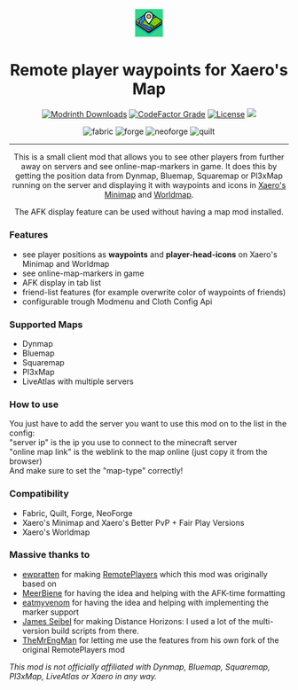 <div align="center">
  <img src="common/src/main/resources/assets/remote_player_waypoints_for_xaero/icon.png" alt="icon" width="10%" height="auto" />

# Remote player waypoints for Xaero's Map

<a href="https://modrinth.com/mod/remote-player-waypoints-for-xaeros-map"><img alt="Modrinth Downloads" src="https://img.shields.io/modrinth/dt/remote-player-waypoints-for-xaeros-map?logo=modrinth"></a>
[![CodeFactor Grade](https://img.shields.io/codefactor/grade/github/thebuildcraft/RemotePlayerWaypointsForXaero/main?logo=data:image/png;base64,iVBORw0KGgoAAAANSUhEUgAAABAAAAAQCAYAAAAf8%2F9hAAABhWlDQ1BJQ0MgcHJvZmlsZQAAKJF9kT1Iw0AcxV9bxSIVh1YQcYhQnSyIiuimVShChVArtOpgcukXNGlIUlwcBdeCgx%2BLVQcXZ10dXAVB8APE0clJ0UVK%2FF9SaBHjwXE%2F3t173L0D%2FPUyU82OMUDVLCOViAuZ7KrQ9YogwujDEGYkZupzopiE5%2Fi6h4%2BvdzGe5X3uz9Gj5EwG%2BATiWaYbFvEG8dSmpXPeJ46woqQQnxOPGnRB4keuyy6%2FcS447OeZESOdmieOEAuFNpbbmBUNlXiSOKqoGuX7My4rnLc4q%2BUqa96TvzCU01aWuU5zEAksYgkiBMioooQyLMRo1UgxkaL9uId%2FwPGL5JLJVQIjxwIqUCE5fvA%2F%2BN2tmZ8Yd5NCcaDzxbY%2FhoGuXaBRs%2B3vY9tunACBZ%2BBKa%2FkrdWD6k%2FRaS4seAb3bwMV1S5P3gMsdoP9JlwzJkQI0%2Ffk88H5G35QFwrdA95rbW3Mfpw9AmrpK3gAHh8BIgbLXPd4dbO%2Ft3zPN%2Fn4Ax9dyyerighsAAAAGYktHRAAAAAAAAPlDu38AAAAJcEhZcwAADdcAAA3XAUIom3gAAAAHdElNRQfmCBMVKAA5pS6%2BAAABlElEQVQ4y82PP2gVQRDGf7N3t%2Bvdixpi0N5OELFKJ1iohBciKlgYJLX6YkBbC0sVooVFBAvBPw%2BFZzrJs7DR2iYHRhBsxNI8VLwUx92MRXJGxKCp9AfL7DfDfPutFO3z5wy5DuRlWU2OvLj7hduLYXh0ZSEkOh4SjUKiBK%2BEZP34Gu%2FtbebLE86Qa8BO4FDwyWmAbPjzMWACiNgEMdun6macwfJ6z2qxZYBI6ndAxR%2BRN%2FL1ZGeXlDqFkm%2Fv33nZjHZ0u2OZrw%2F7pBYf16Re8UEJ8VpNE33fP3BxgX%2BOFOOdtjmuGpoPtT51pNcrMZORx4%2FmslQnslAlWahItymZrz%2Bmqc4%2B2z%2B71BjE5uwesEeQsaLY%2FQp42LrfPUqwy2DNO03ZK9hN4Ehj4IDBjzjKCoC5aMDG9q%2BhBz%2BrWCN3KqptBtG89Xx%2BEWB1%2Bszr8OTBFMgkSLKWQAA%2BVCU3%2BK%2BQb%2B0LB4FLGHmrP39LNv3773Ei9IBphLnVduf4VhM4M9JGqGzc%2F5bYnDsrqlcQloaK0adbNfgOUn6NRlZZ46YAAAAASUVORK5CYII%3D)](https://www.codefactor.io/repository/github/thebuildcraft/remoteplayerwaypointsforxaero/overview/main)
<a href="https://github.com/thebuildcraft/RemotePlayerWaypointsForXaero/blob/main/LICENSE.txt"><img src="https://img.shields.io/github/license/thebuildcraft/RemotePlayerWaypointsForXaero?style=flat&color=900c3f" alt="License"></a>
<img src="https://img.shields.io/badge/environment-client-1976d2">

<img alt="fabric" src="https://img.shields.io/badge/mod%20loader-Fabric-dbb18e"/>
<img alt="forge" src="https://img.shields.io/badge/mod%20loader-Forge-959eef"/>
<img alt="neoforge" src="https://img.shields.io/badge/mod%20loader-NeoForge-f99e6b"/>
<img alt="quilt" src="https://img.shields.io/badge/mod%20loader-Quilt-c796f9"/>

---

This is a small client mod that allows you to see other players from further away on servers and see online-map-markers in game.
It does this by getting the position data from Dynmap, Bluemap, Squaremap or Pl3xMap running on the server and displaying it with waypoints and icons in [Xaero's Minimap](https://modrinth.com/mod/xaeros-minimap) and [Worldmap](https://modrinth.com/mod/xaeros-world-map).

The AFK display feature can be used without having a map mod installed.

</div>

### Features
- see player positions as **waypoints** and **player-head-icons** on Xaero's Minimap and Worldmap
- see online-map-markers in game
- AFK display in tab list
- friend-list features (for example overwrite color of waypoints of friends)
- configurable trough Modmenu and Cloth Config Api

### Supported Maps
- Dynmap
- Bluemap
- Squaremap
- Pl3xMap
- LiveAtlas with multiple servers

### How to use
You just have to add the server you want to use this mod on to the list in the config:<br>
"server ip" is the ip you use to connect to the minecraft server<br>
"online map link" is the weblink to the map online  (just copy it from the browser)<br>
And make sure to set the "map-type" correctly!

### Compatibility
- Fabric, Quilt, Forge, NeoForge
- Xaero's Minimap and Xaero's Better PvP + Fair Play Versions
- Xaero's Worldmap

### Massive thanks to
- [ewpratten](https://github.com/ewpratten) for making [RemotePlayers](https://github.com/ewpratten/remoteplayers) which this mod was originally based on
- [MeerBiene](https://github.com/MeerBiene) for having the idea and helping with the AFK-time formatting
- [eatmyvenom](https://github.com/eatmyvenom) for having the idea and helping with implementing the marker support
- [James Seibel](https://gitlab.com/jeseibel) for making Distance Horizons: I used a lot of the multi-version build scripts from there.
- [TheMrEngMan](https://github.com/TheMrEngMan) for letting me use the features from his own fork of the original RemotePlayers mod

_This mod is not officially affiliated with Dynmap, Bluemap, Squaremap, Pl3xMap, LiveAtlas or Xaero in any way._
